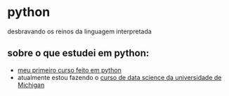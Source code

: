 # python
desbravando os reinos da linguagem interpretada

## sobre o que estudei em python:
 - [meu primeiro curso feito em python](https://www.codecademy.com/learn/learn-python)
 - atualmente estou fazendo o [curso de data science da universidade de Michigan](https://www.coursera.org/specializations/data-science-python)
 
